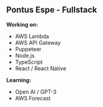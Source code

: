 ## Pontus Espe - Fullstack
**Working on:**
- AWS Lambda
- AWS API Gateway
- Puppeteer
- Node.js
- TypeScript
- React / React Native

**Learning:**
- Open AI / GPT-3
- AWS Forecast
